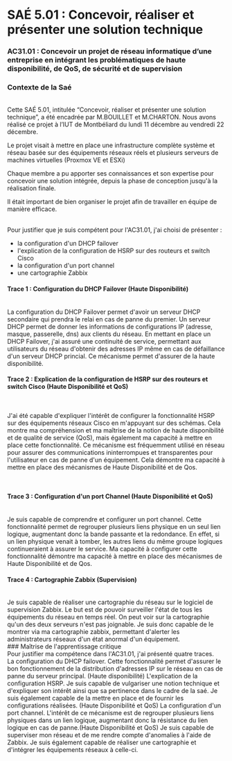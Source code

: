# SAÉ 5.01 : Concevoir, réaliser et présenter une solution technique
### AC31.01 : Concevoir un projet de réseau informatique d’une entreprise en intégrant les problématiques de haute disponibilité, de QoS, de sécurité et de supervision
### Contexte de la Saé
<br/>
Cette SAÉ 5.01, intitulée “Concevoir, réaliser et présenter une solution technique”, a été encadrée par M.BOUILLET et M.CHARTON. Nous avons réalisé ce projet à l’IUT de Montbéliard du lundi 11 décembre au vendredi 22 décembre.

Le projet visait à mettre en place une infrastructure complète système et réseau basée sur des équipements réseaux réels et plusieurs serveurs de machines virtuelles (Proxmox VE et ESXi)

Chaque membre a pu apporter ses connaissances et son expertise pour concevoir une solution intégrée, depuis la phase de conception jusqu'à la réalisation finale.

Il était important de bien organiser le projet afin de travailler en équipe de manière efficace.


<br/>Pour justifier que je suis compétent pour l'AC31.01, j'ai choisi de présenter :
- la configuration d'un DHCP failover
- l'explication de la configuration de HSRP sur des routeurs et switch Cisco
- la configuration d'un port channel
- une cartographie Zabbix

#### Trace 1 : Configuration du DHCP Failover  (Haute Disponibilité)
<br/>
La configuration du DHCP Failover permet d'avoir un serveur DHCP secondaire qui prendra le relai en cas de panne du premier.
Un serveur DHCP permet de donner les informations de configurations IP (adresse, masque, passerelle, dns) aux clients du réseau.
En mettant en place un DHCP Failover, j'ai assuré une continuité de service, permettant aux utilisateurs du réseau d'obtenir des adresses IP même en cas de défaillance d'un serveur DHCP princial. 
Ce mécanisme permet d'assurer de la haute disponibilité.
<br/>

#### Trace 2 : Explication de la configuration de HSRP sur des routeurs et switch Cisco (Haute Disponibilité et QoS)
<br/>
 
J'ai été capable d'expliquer l'intérêt de configurer la fonctionnalité HSRP sur des équipements réseaux Cisco en m'appuyant sur des schémas.
Cela montre ma compréhension et ma maîtrise de la notion de haute disponibilité et de qualité de service (QoS), mais également ma capacité à mettre en place cette fonctionnalité.
Ce mécanisme est fréquemment utilisé en réseau pour assurer des communications ininterrompues et transparentes pour l'utilisateur en cas de panne d'un équipement.
Cela démontre ma capacité à mettre en place des mécanismes de Haute Disponibilité et de Qos.

<br/>

#### Trace 3 : Configuration d'un port Channel (Haute Disponibilité et QoS)
<br/>
Je suis capable de comprendre et configurer un port channel.
Cette fonctionnalité permet de regrouper plusieurs liens physique en un seul lien logique, augmentant donc la bande passante et la redondance. En effet, si un lien physique venait à tomber, les autres liens du même groupe logiques continueraient à assurer le service.
Ma capacité à configurer cette fonctionnalité démontre ma capacité à mettre en place des mécanismes de Haute Disponibilité et de Qos.
<br/>

#### Trace 4 : Cartographie Zabbix (Supervision)
<br/>
Je suis capable de réaliser une cartographie du réseau sur le logiciel de supervision Zabbix. Le but est de pouvoir surveiller l'état de tous les équipements du réseau en temps réel.
On peut voir sur la cartographie qu'un des deux serveurs n'est pas joignable. Je suis donc capable de le montrer via ma cartographie zabbix, permettant d'alerter les administrateurs réseaux d'un état anormal d'un équipement.
<br/>
### Maîtrise de l'apprentissage critique
<br/>
Pour justifier ma compétence dans l'AC31.01, j'ai présenté quatre traces. 
<br/>
La configuration du DHCP failover. Cette fonctionnalité permet d'assurer le bon fonctionnement de la distribution d'adresses IP sur le réseau en cas de panne du serveur principal. (Haute disponibilité)
L'explication de la configuration HSRP. Je suis capable de vulgariser une notion technique et d'expliquer son intérêt ainsi que sa pertinence dans le cadre de la saé. Je suis également capable de la mettre en place et de fournir les configurations réalisées. (Haute Disponibilité et QoS)
La configuration d'un port channel. L'intérêt de ce mécanisme est de regrouper plusieurs liens physiques dans un lien logique, augmentant donc la résistance du lien logique en cas de panne.(Haute Disponibilité et QoS)
Je suis capable de superviser mon réseau et de me rendre compte d'anomalies à l'aide de Zabbix. Je suis également capable de réaliser une cartographie et d'intégrer les équipements réseaux à celle-ci.

<br/>
